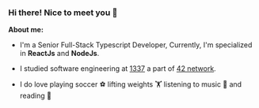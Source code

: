 ### Hi there! Nice to meet you 👋


**About me:** 

* I'm a Senior Full-Stack Typescript Developer, Currently, I'm specialized in **ReactJs** and **NodeJs**. 

* I studied software engineering at [1337](https://1337.ma) a part of [42 network](https://www.42.fr/42-network). 


* I do love playing soccer :soccer: lifting weights 🏋️ listening to music 🎵 and reading 📖

<!-- * I love equally drinking both, Coffee :coffee: and The Moroccan :morocco: Tea :tea: -->
